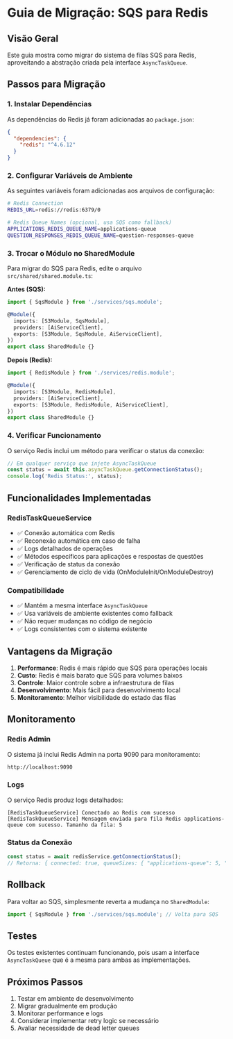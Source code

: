 # Guia de Migração: SQS para Redis

## Visão Geral

Este guia mostra como migrar do sistema de filas SQS para Redis, aproveitando a abstração criada pela interface `AsyncTaskQueue`.

## Passos para Migração

### 1. Instalar Dependências

As dependências do Redis já foram adicionadas ao `package.json`:

```json
{
  "dependencies": {
    "redis": "^4.6.12"
  }
}
```

### 2. Configurar Variáveis de Ambiente

As seguintes variáveis foram adicionadas aos arquivos de configuração:

```bash
# Redis Connection
REDIS_URL=redis://redis:6379/0

# Redis Queue Names (opcional, usa SQS como fallback)
APPLICATIONS_REDIS_QUEUE_NAME=applications-queue
QUESTION_RESPONSES_REDIS_QUEUE_NAME=question-responses-queue
```

### 3. Trocar o Módulo no SharedModule

Para migrar do SQS para Redis, edite o arquivo `src/shared/shared.module.ts`:

**Antes (SQS):**
```typescript
import { SqsModule } from './services/sqs.module';

@Module({
  imports: [S3Module, SqsModule],
  providers: [AiServiceClient],
  exports: [S3Module, SqsModule, AiServiceClient],
})
export class SharedModule {}
```

**Depois (Redis):**
```typescript
import { RedisModule } from './services/redis.module';

@Module({
  imports: [S3Module, RedisModule],
  providers: [AiServiceClient],
  exports: [S3Module, RedisModule, AiServiceClient],
})
export class SharedModule {}
```

### 4. Verificar Funcionamento

O serviço Redis inclui um método para verificar o status da conexão:

```typescript
// Em qualquer serviço que injete AsyncTaskQueue
const status = await this.asyncTaskQueue.getConnectionStatus();
console.log('Redis Status:', status);
```

## Funcionalidades Implementadas

### RedisTaskQueueService

- ✅ Conexão automática com Redis
- ✅ Reconexão automática em caso de falha
- ✅ Logs detalhados de operações
- ✅ Métodos específicos para aplicações e respostas de questões
- ✅ Verificação de status da conexão
- ✅ Gerenciamento de ciclo de vida (OnModuleInit/OnModuleDestroy)

### Compatibilidade

- ✅ Mantém a mesma interface `AsyncTaskQueue`
- ✅ Usa variáveis de ambiente existentes como fallback
- ✅ Não requer mudanças no código de negócio
- ✅ Logs consistentes com o sistema existente

## Vantagens da Migração

1. **Performance**: Redis é mais rápido que SQS para operações locais
2. **Custo**: Redis é mais barato que SQS para volumes baixos
3. **Controle**: Maior controle sobre a infraestrutura de filas
4. **Desenvolvimento**: Mais fácil para desenvolvimento local
5. **Monitoramento**: Melhor visibilidade do estado das filas

## Monitoramento

### Redis Admin

O sistema já inclui Redis Admin na porta 9090 para monitoramento:

```bash
http://localhost:9090
```

### Logs

O serviço Redis produz logs detalhados:

```
[RedisTaskQueueService] Conectado ao Redis com sucesso
[RedisTaskQueueService] Mensagem enviada para fila Redis applications-queue com sucesso. Tamanho da fila: 5
```

### Status da Conexão

```typescript
const status = await redisService.getConnectionStatus();
// Retorna: { connected: true, queueSizes: { "applications-queue": 5, "question-responses-queue": 2 } }
```

## Rollback

Para voltar ao SQS, simplesmente reverta a mudança no `SharedModule`:

```typescript
import { SqsModule } from './services/sqs.module'; // Volta para SQS
```

## Testes

Os testes existentes continuam funcionando, pois usam a interface `AsyncTaskQueue` que é a mesma para ambas as implementações.

## Próximos Passos

1. Testar em ambiente de desenvolvimento
2. Migrar gradualmente em produção
3. Monitorar performance e logs
4. Considerar implementar retry logic se necessário
5. Avaliar necessidade de dead letter queues
